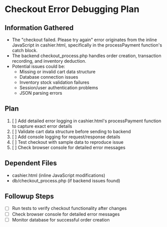 # Checkout Error Debugging Plan

## Information Gathered
- The "checkout failed. Please try again" error originates from the inline JavaScript in cashier.html, specifically in the processPayment function's catch block.
- The backend checkout_process.php handles order creation, transaction recording, and inventory deduction.
- Potential issues could be:
  - Missing or invalid cart data structure
  - Database connection issues
  - Inventory stock validation failures
  - Session/user authentication problems
  - JSON parsing errors

## Plan
1. [ ] Add detailed error logging in cashier.html's processPayment function to capture exact error details
2. [ ] Validate cart data structure before sending to backend
3. [ ] Add console logging for request/response details
4. [ ] Test checkout with sample data to reproduce issue
5. [ ] Check browser console for detailed error messages

## Dependent Files
- cashier.html (inline JavaScript modifications)
- db/checkout_process.php (if backend issues found)

## Followup Steps
- [ ] Run tests to verify checkout functionality after changes
- [ ] Check browser console for detailed error messages
- [ ] Monitor database for successful order creation
